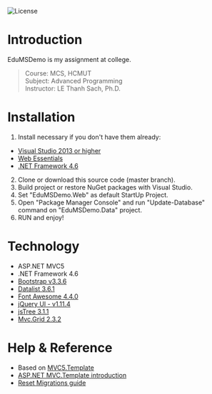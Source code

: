 ![License](https://img.shields.io/badge/license-MIT-green.svg?style=plastic)

# Introduction
EduMSDemo is my assignment at college.
> Course: MCS, HCMUT <br />
> Subject: Advanced Programming<br />
> Instructor: LE Thanh Sach, Ph.D.

# Installation
1. Install necessary if you don't have them already:
  - [Visual Studio 2013 or higher](https://www.visualstudio.com/en-us/downloads/download-visual-studio-vs.aspx)
  - [Web Essentials](http://vswebessentials.com/download)
  - [.NET Framework 4.6](http://getdotnet.azurewebsites.net/target-dotnet-platforms.html)
2. Clone or download this source code (master branch).
3. Build project or restore NuGet packages with Visual Studio.
4. Set "EduMSDemo.Web" as default StartUp Project.
5. Open "Package Manager Console" and run "Update-Database" command on "EduMSDemo.Data" project.
6. RUN and enjoy!

# Technology
- ASP.NET MVC5
- .NET Framework 4.6
- [Bootstrap v3.3.6](http://getbootstrap.com/)
- [Datalist 3.6.1](https://github.com/NonFactors/MVC5.Datalist)
- [Font Awesome 4.4.0](http://fontawesome.io)
- [jQuery UI - v1.11.4](http://jqueryui.com)
- [jsTree 3.1.1](http://jstree.com/)
- [Mvc.Grid 2.3.2](https://github.com/NonFactors/MVC5.Grid)

# Help & Reference
- Based on [MVC5.Template](https://github.com/NonFactors/MVC5.Template)
- [ASP.NET MVC.Template introduction](http://www.codeproject.com/Articles/820836/ASP-NET-MVC-Template-introduction)
- [Reset Migrations guide](https://github.com/bs135/EduMSDemo/blob/master/src/EduMSDemo.Data/Migrations/cmd.txt)
